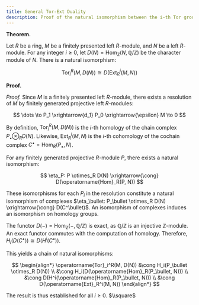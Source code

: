```yaml
---
title: General Tor-Ext Duality
description: Proof of the natural isomorphism between the i-th Tor group and the dual of the i-th Ext group for a finitely presented module.
---
```


**Theorem.**

Let $R$ be a ring, $M$ be a finitely presented left $R$-module, and $N$ be a left $R$-module. For any integer $i \ge 0$, let $D(N) = \operatorname{Hom}_{\mathbb{Z}}(N, \mathbb{Q}/\mathbb{Z})$ be the character module of $N$. There is a natural isomorphism:

$$
\operatorname{Tor}_i^R(M, D(N)) \cong D(\operatorname{Ext}_R^i(M, N))
$$

**Proof.**

*Proof.*
Since $M$ is a finitely presented left $R$-module, there exists a resolution of $M$ by finitely generated projective left $R$-modules:

$$
\dots \to P_1 \xrightarrow{d_1} P_0 \xrightarrow{\epsilon} M \to 0
$$

By definition, $\operatorname{Tor}_i^R(M, D(N))$ is the $i$-th homology of the chain complex $P_\bullet \otimes_R D(N)$. Likewise, $\operatorname{Ext}_R^i(M, N)$ is the $i$-th cohomology of the cochain complex $C^\bullet = \operatorname{Hom}_R(P_\bullet, N)$.

For any finitely generated projective $R$-module $P$, there exists a natural isomorphism:

$$
\eta_P: P \otimes_R D(N) \xrightarrow{\cong} D(\operatorname{Hom}_R(P, N))
$$

These isomorphisms for each $P_i$ in the resolution constitute a natural isomorphism of complexes $\eta_\bullet: P_\bullet \otimes_R D(N) \xrightarrow{\cong} D(C^\bullet)$. An isomorphism of complexes induces an isomorphism on homology groups.

The functor $D(-) = \operatorname{Hom}_{\mathbb{Z}}(-, \mathbb{Q}/\mathbb{Z})$ is exact, as $\mathbb{Q}/\mathbb{Z}$ is an injective $\mathbb{Z}$-module. An exact functor commutes with the computation of homology. Therefore, $H_i(D(C^\bullet)) \cong D(H^i(C^\bullet))$.

This yields a chain of natural isomorphisms:

$$
\begin{align*}
\operatorname{Tor}_i^R(M, D(N)) &\cong H_i(P_\bullet \otimes_R D(N)) \\
&\cong H_i(D(\operatorname{Hom}_R(P_\bullet, N))) \\
&\cong D(H^i(\operatorname{Hom}_R(P_\bullet, N))) \\
&\cong D(\operatorname{Ext}_R^i(M, N))
\end{align*}
$$

The result is thus established for all $i \ge 0$.
$\\square$